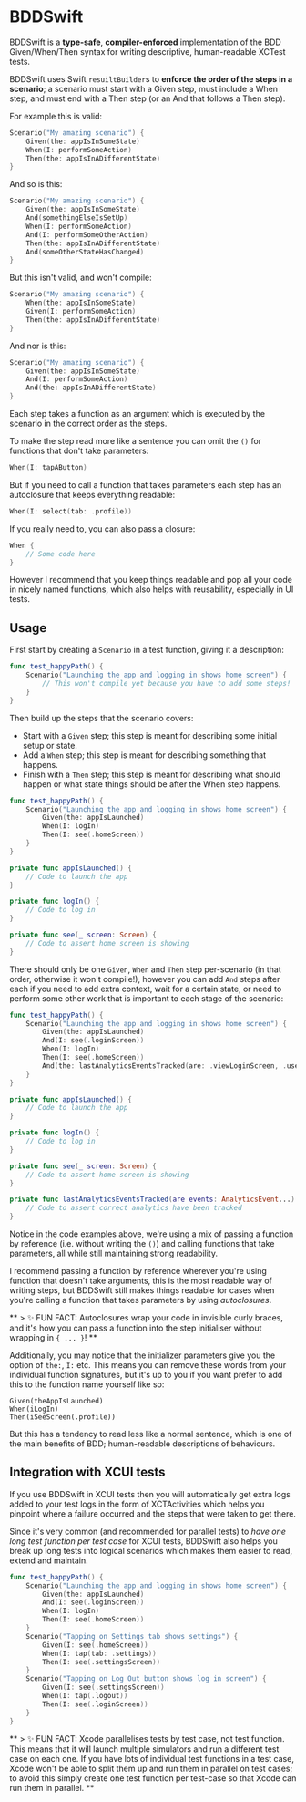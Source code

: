 # BDDSwift

BDDSwift is a **type-safe**, **compiler-enforced** implementation of the BDD Given/When/Then syntax for writing descriptive, 
human-readable XCTest tests.

BDDSwift uses Swift `resuiltBuilder`s to **enforce the order of the steps in a scenario**; a scenario must start with a Given step, 
must include a When step, and must end with a Then step (or an And that follows a Then step).

For example this is valid:

```swift
Scenario("My amazing scenario") {
    Given(the: appIsInSomeState)
    When(I: performSomeAction)
    Then(the: appIsInADifferentState)
}
``` 

And so is this:

```swift
Scenario("My amazing scenario") {
    Given(the: appIsInSomeState)
    And(somethingElseIsSetUp)
    When(I: performSomeAction)
    And(I: performSomeOtherAction)
    Then(the: appIsInADifferentState)
    And(someOtherStateHasChanged)
}
```

But this isn't valid, and won't compile:

```swift
Scenario("My amazing scenario") {
    When(the: appIsInSomeState)
    Given(I: performSomeAction)
    Then(the: appIsInADifferentState)
}
```

And nor is this:

```swift
Scenario("My amazing scenario") {
    Given(the: appIsInSomeState)
    And(I: performSomeAction)
    And(the: appIsInADifferentState)
}
```

Each step takes a function as an argument which is executed by the scenario in the correct order as the steps.

To make the step read more like a sentence you can omit the `()` for functions that don't take parameters:

```swift
When(I: tapAButton)
```

But if you need to call a function that takes parameters each step has an autoclosure that keeps everything readable: 

```swift
When(I: select(tab: .profile))
```

If you really need to, you can also pass a closure:

```swift
When {
    // Some code here
}
```

However I recommend that you keep things readable and pop all your code in nicely named functions, which also helps with reusability, 
especially in UI tests.

## Usage

First start by creating a `Scenario` in a test function, giving it a description:

```swift
func test_happyPath() {
    Scenario("Launching the app and logging in shows home screen") {
        // This won't compile yet because you have to add some steps!
    }
}
```

Then build up the steps that the scenario covers:

 - Start with a `Given` step; this step is meant for describing some initial setup or state. 
 - Add a `When` step; this step is meant for describing something that happens.
 - Finish with a `Then` step; this step is meant for describing what should happen or what state things should be after the When step happens.
 
```swift
func test_happyPath() {
    Scenario("Launching the app and logging in shows home screen") {
        Given(the: appIsLaunched)
        When(I: logIn)
        Then(I: see(.homeScreen))
    }
}

private func appIsLaunched() {
    // Code to launch the app
}

private func logIn() {
    // Code to log in
}

private func see(_ screen: Screen) {
    // Code to assert home screen is showing
}
```
 
There should only be one `Given`, `When` and `Then` step per-scenario (in that order, otherwise it won't compile!), 
however you can add `And` steps after each if you need to add extra context, wait for a certain state, or need to 
perform some other work that is important to each stage of the scenario:
 
```swift
func test_happyPath() {
    Scenario("Launching the app and logging in shows home screen") {
        Given(the: appIsLaunched)
        And(I: see(.loginScreen))
        When(I: logIn)
        Then(I: see(.homeScreen))
        And(the: lastAnalyticsEventsTracked(are: .viewLoginScreen, .userLogIn, .viewHomeScreen))
    }
}

private func appIsLaunched() {
    // Code to launch the app
}

private func logIn() {
    // Code to log in
}

private func see(_ screen: Screen) {
    // Code to assert home screen is showing
}

private func lastAnalyticsEventsTracked(are events: AnalyticsEvent...) {
    // Code to assert correct analytics have been tracked
}
```

Notice in the code examples above, we're using a mix of passing a function by reference (i.e. without writing the `()`) and calling 
functions that take parameters, all while still maintaining strong readability.

I recommend passing a function by reference wherever you're using function that doesn't take arguments, this is the most readable way of
writing steps, but BDDSwift still makes things readable for cases when you're calling a function that takes parameters by using _autoclosures_.

** > ✨ FUN FACT: Autoclosures wrap your code in invisible curly braces, and it's how you can pass a function into the step initialiser without wrapping in `{ ... }`! **

Additionally, you may notice that the initializer parameters give you the option of `the:`, `I:` etc. This means you can remove these words 
from your individual function signatures, but it's up to you if you want prefer to add this to the function name yourself like so:

```
Given(theAppIsLaunched)
When(iLogIn)
Then(iSeeScreen(.profile))
```

But this has a tendency to read less like a normal sentence, which is one of the main benefits of BDD; human-readable descriptions of behaviours.

## Integration with XCUI tests

If you use BDDSwift in XCUI tests then you will automatically get extra logs added to your test logs in the form of XCTActivities which helps you 
pinpoint where a failure occurred and the steps that were taken to get there.

Since it's very common (and recommended for parallel tests) to _have one long test function per test case_ for XCUI tests, BDDSwift also helps 
you break up long tests into logical scenarios which makes them easier to read, extend and maintain.

```swift
func test_happyPath() {
    Scenario("Launching the app and logging in shows home screen") {
        Given(the: appIsLaunched)
        And(I: see(.loginScreen))
        When(I: logIn)
        Then(I: see(.homeScreen))
    }
    Scenario("Tapping on Settings tab shows settings") {
        Given(I: see(.homeScreen))
        When(I: tap(tab: .settings))
        Then(I: see(.settingsScreen))
    }
    Scenario("Tapping on Log Out button shows log in screen") {
        Given(I: see(.settingsScreen))
        When(I: tap(.logout))
        Then(I: see(.loginScreen))
    }
}
```

** > ✨ FUN FACT: Xcode parallelises tests by test case, not test function. This means that it will launch multiple simulators and run a different test case on each one. If you have lots of individual test functions in a test case, Xcode won't be able to split them up and run them in parallel on test cases; to avoid this simply create one test function per test-case so that Xcode can run them in parallel. ** 
